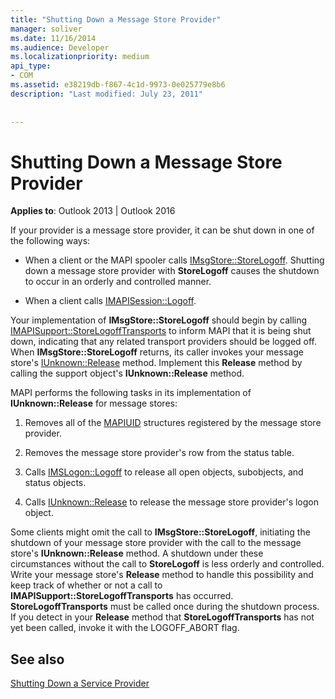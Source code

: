 ```yaml
---
title: "Shutting Down a Message Store Provider"
manager: soliver
ms.date: 11/16/2014
ms.audience: Developer
ms.localizationpriority: medium
api_type:
- COM
ms.assetid: e38219db-f867-4c1d-9973-0e025779e8b6
description: "Last modified: July 23, 2011"
 
 
---
```


# Shutting Down a Message Store Provider

  
  
**Applies to**: Outlook 2013 | Outlook 2016 
  
If your provider is a message store provider, it can be shut down in one of the following ways:
  
- When a client or the MAPI spooler calls [IMsgStore::StoreLogoff](imsgstore-storelogoff.md). Shutting down a message store provider with **StoreLogoff** causes the shutdown to occur in an orderly and controlled manner. 
    
- When a client calls [IMAPISession::Logoff](imapisession-logoff.md). 
    
Your implementation of **IMsgStore::StoreLogoff** should begin by calling [IMAPISupport::StoreLogoffTransports](imapisupport-storelogofftransports.md) to inform MAPI that it is being shut down, indicating that any related transport providers should be logged off. When **IMsgStore::StoreLogoff** returns, its caller invokes your message store's [IUnknown::Release](https://msdn.microsoft.com/library/4b494c6f-f0ee-4c35-ae45-ed956f40dc7a%28Office.15%29.aspx) method. Implement this **Release** method by calling the support object's **IUnknown::Release** method. 
  
MAPI performs the following tasks in its implementation of **IUnknown::Release** for message stores: 
  
1. Removes all of the [MAPIUID](mapiuid.md) structures registered by the message store provider. 
    
2. Removes the message store provider's row from the status table.
    
3. Calls [IMSLogon::Logoff](imslogon-logoff.md) to release all open objects, subobjects, and status objects. 
    
4. Calls [IUnknown::Release](https://msdn.microsoft.com/library/4b494c6f-f0ee-4c35-ae45-ed956f40dc7a%28Office.15%29.aspx) to release the message store provider's logon object. 
    
Some clients might omit the call to **IMsgStore::StoreLogoff**, initiating the shutdown of your message store provider with the call to the message store's **IUnknown::Release** method. A shutdown under these circumstances without the call to **StoreLogoff** is less orderly and controlled. Write your message store's **Release** method to handle this possibility and keep track of whether or not a call to **IMAPISupport::StoreLogoffTransports** has occurred. **StoreLogoffTransports** must be called once during the shutdown process. If you detect in your **Release** method that **StoreLogoffTransports** has not yet been called, invoke it with the LOGOFF_ABORT flag. 
  
## See also



[Shutting Down a Service Provider](shutting-down-a-service-provider.md)

